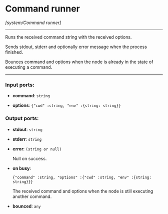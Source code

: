 # Command runner

_[system/Command runner]_

---

Runs the received command string with the received options.  
  
Sends stdout, stderr and optionally error message when the process finished.  
  
Bounces command and options when the node is already in the state of executing a command.  

---

### Input ports:

* __command__: ` string `


* __options__: ` {"cwd" :string, "env" :{string: string}} `

### Output ports:

* __stdout__: ` string `


* __stderr__: ` string `


* __error__: ` (string or null) `

    Null on success.


* __on busy__: 
    ```
    {"command" :string, "options" :{"cwd" :string, "env" :{string: string}}}
    ```

    The received command and options when the node is still executing another command.


* __bounced__: ` any `

